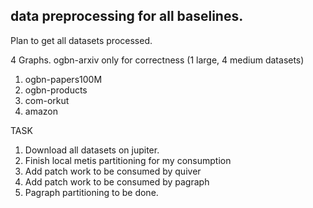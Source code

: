 ## data preprocessing for all baselines.
Plan to get all datasets processed.

4 Graphs.
ogbn-arxiv only for correctness
(1 large, 4 medium datasets)
1. ogbn-papers100M
2. ogbn-products
3. com-orkut
4. amazon

TASK
1. Download all datasets on jupiter.
2. Finish local metis partitioning for my consumption
3. Add patch work to be consumed by quiver
4. Add patch work to be consumed by pagraph
5. Pagraph partitioning to be done.
